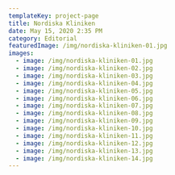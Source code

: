 ```yaml
---
templateKey: project-page
title: Nordiska Kliniken
date: May 15, 2020 2:35 PM
category: Editorial
featuredImage: /img/nordiska-kliniken-01.jpg
images:
  - image: /img/nordiska-kliniken-01.jpg
  - image: /img/nordiska-kliniken-02.jpg
  - image: /img/nordiska-kliniken-03.jpg
  - image: /img/nordiska-kliniken-04.jpg
  - image: /img/nordiska-kliniken-05.jpg
  - image: /img/nordiska-kliniken-06.jpg
  - image: /img/nordiska-kliniken-07.jpg
  - image: /img/nordiska-kliniken-08.jpg
  - image: /img/nordiska-kliniken-09.jpg
  - image: /img/nordiska-kliniken-10.jpg
  - image: /img/nordiska-kliniken-11.jpg
  - image: /img/nordiska-kliniken-12.jpg
  - image: /img/nordiska-kliniken-13.jpg
  - image: /img/nordiska-kliniken-14.jpg
---
```

